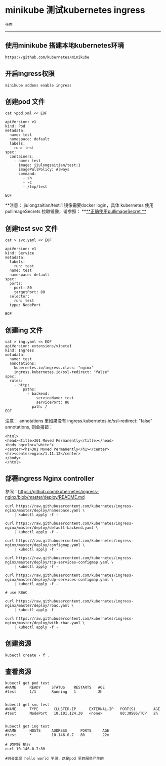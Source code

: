 # minikube 测试kubernetes ingress

```
张杰
```

---

## 使用minikube 搭建本地kubernetes环境

```
https://github.com/kubernetes/minikube
```

## 

## 开启ingress权限

```
minikube addons enable ingress
```

## 创建pod 文件

```
cat >pod.xml << EOF

apiVersion: v1
kind: Pod
metadata:
  name: test
  namespace: default
  labels:
    run: test
spec:
  containers:
    - name: test
      image: jiulongzaitian/test:1
      imagePullPolicy: Always
      command:
        - sh
        - -c
        - /tmp/test

EOF
```

**注意： jiulongzaitian/test:1 镜像需要docker login，具体 kubernetes 使用pullimageSecrets 拉取镜像，请参照： **[**正确使用pullimageSecret **](/centos-bu-shu-k8s-ji-qun/zheng-que-shi-yong-pullimagesecret.md)



## 创建test svc 文件

```
cat > svc.yaml << EOF

apiVersion: v1
kind: Service
metadata:
  labels:
    run: test
  name: test
  namespace: default
spec:
  ports:
  - port: 80
    targetPort: 80
  selector:
    run: test
  type: NodePort

EOF
```

## 创建ing 文件

```
cat > ing.yaml << EOF
apiVersion: extensions/v1beta1
kind: Ingress
metadata:
  name: test
  annotations:
    kubernetes.io/ingress.class: "nginx"
    ingress.kubernetes.io/ssl-redirect: "false"
spec:
  rules:
    - http:
        paths:
          - backend:
              serviceName: test
              servicePort: 80
            path: /
EOF
```

注意： annotations 里如果没有 ingress.kubernetes.io/ssl-redirect: "false"   annotations,  则会报错：

```
<html>
<head><title>301 Moved Permanently</title></head>
<body bgcolor="white">
<center><h1>301 Moved Permanently</h1></center>
<hr><center>nginx/1.11.12</center>
</body>
</html>
```

## 部署ingress Nginx controller

参照：https://github.com/kubernetes/ingress-nginx/blob/master/deploy/README.md

```
curl https://raw.githubusercontent.com/kubernetes/ingress-nginx/master/deploy/namespace.yaml \
    | kubectl apply -f -

curl https://raw.githubusercontent.com/kubernetes/ingress-nginx/master/deploy/default-backend.yaml \
    | kubectl apply -f -

curl https://raw.githubusercontent.com/kubernetes/ingress-nginx/master/deploy/configmap.yaml \
    | kubectl apply -f -

curl https://raw.githubusercontent.com/kubernetes/ingress-nginx/master/deploy/tcp-services-configmap.yaml \
    | kubectl apply -f -

curl https://raw.githubusercontent.com/kubernetes/ingress-nginx/master/deploy/udp-services-configmap.yaml \
    | kubectl apply -f -
    
# use RBAC

curl https://raw.githubusercontent.com/kubernetes/ingress-nginx/master/deploy/rbac.yaml \
    | kubectl apply -f -

curl https://raw.githubusercontent.com/kubernetes/ingress-nginx/master/deploy/with-rbac.yaml \
    | kubectl apply -f -

```



## 创建资源

```
kubectl create - f .
```



## 查看资源



```
kubectl get pod test
#NAME      READY     STATUS    RESTARTS   AGE
#test      1/1       Running   1          2h


kubectl get svc test
#NAME      TYPE       CLUSTER-IP      EXTERNAL-IP   PORT(S)        AGE
#test      NodePort   10.101.124.30   <none>        80:30506/TCP   2h


kubectl get ing test
#NAME      HOSTS     ADDRESS      PORTS     AGE
#test      *         10.146.0.7   80        22m

# 这时候 执行 
curl 10.146.0.7:80

#则会出现 hello world 字段，这是pod 里的服务产生的
```



